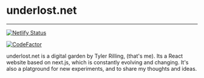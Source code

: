 # underlost.net

---

[![Netlify Status](https://api.netlify.com/api/v1/badges/19d03dd5-8f88-4e4c-bdd3-0f12096b498f/deploy-status)](https://app.netlify.com/sites/underlost/deploys)

[![CodeFactor](https://www.codefactor.io/repository/github/underlost/underlost.net/badge)](https://www.codefactor.io/repository/github/underlost/underlost.net)

underlost.net is a digital garden by Tyler Rilling, (that's me). Its a React website based on next.js, which is constantly evolving and changing. It's also a platground for new experiments, and to share my thoughts and ideas.
